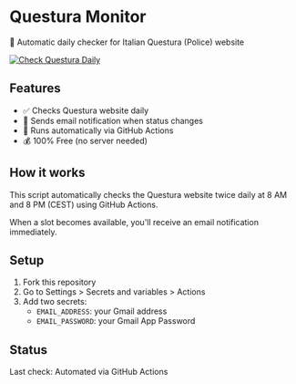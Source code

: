 # Questura Monitor

🤖 Automatic daily checker for Italian Questura (Police) website

[![Check Questura Daily](https://github.com/mrmlb94/questura-monitor/actions/workflows/check-questura.yml/badge.svg)](https://github.com/mrmlb94/questura-monitor/actions/workflows/check-questura.yml)

## Features

- ✅ Checks Questura website daily
- 📧 Sends email notification when status changes
- 🔄 Runs automatically via GitHub Actions
- 💰 100% Free (no server needed)

## How it works

This script automatically checks the Questura website twice daily at 8 AM and 8 PM (CEST) using GitHub Actions.

When a slot becomes available, you'll receive an email notification immediately.

## Setup

1. Fork this repository
2. Go to Settings > Secrets and variables > Actions
3. Add two secrets:
   - `EMAIL_ADDRESS`: your Gmail address
   - `EMAIL_PASSWORD`: your Gmail App Password

## Status

Last check: Automated via GitHub Actions

